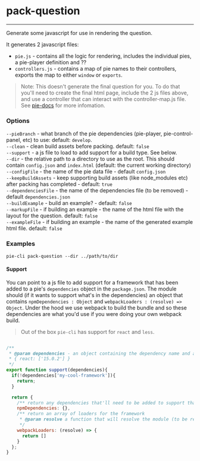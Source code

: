 # pack-question 
---
Generate some javascript for use in rendering the question.

It generates 2 javascript files: 
 * `pie.js` - contains all the logic for rendering, includes the individual pies, a pie-player definition and ??
 * `controllers.js` - contains a map of pie names to their controllers, exports the map to either `window` or `exports`.

> Note: This doesn't generate the final question for you. To do that you'll need to create the final html page, include the 2 js files above, and use a controller that can interact with the controller-map.js file. See [pie-docs](http://pielabs.github.io/pie-docs) for more infomation.

### Options
  `--pieBranch` - what branch of the pie dependencies (pie-player, pie-control-panel, etc) to use: default: `develop`.  
  `--clean` - clean build assets before packing. default: `false`  
  `--support` - a js file to load to add support for a build type. See below.  
  `--dir` - the relative path to a directory to use as the root. This should contain `config.json` and `index.html` (default: the current working directory)  
  `--configFile` - the name of the pie data file - default `config.json`  
  `--keepBuildAssets` - keep supporting build assets (like node_modules etc) after packing has completed - default:  `true`  
  `--dependenciesFile` - the name of the dependencies file (to be removed) - default `dependencies.json`  
  `--buildExample` - build an example? - default: `false`  
  `--markupFile` - if building an example - the name of the html file with the layout for the question. default: `false`  
  `--exampleFile` - if building an example - the name of the generated example html file. default: `false`  
  
### Examples
```shell
pie-cli pack-question --dir ../path/to/dir
```

#### Support 
You can point to a js file to add support for a framework that has been added to a pie's `dependencies` object in the `package.json`.
The module should (if it wants to support what's in the dependencies) an object that contains `npmDependencies : Object` and `webpackLoaders : (resolve) => Object`. Under the hood we use webpack to build the bundle and so these dependencies are what you'd use if you were doing your own webpack build.

> Out of the box `pie-cli` has support for `react` and `less`.

```javascript

/**
 * @param dependencies - an object containing the dependency name and an array of versions:
 * { react: ['15.0.2'] }
 */
export function support(dependencies){ 
  if(!dependencies['my-cool-framework']){
    return;
  }

  return {
    /** return any dependencies that'll need to be added to support that framework when run against webpack.*/
    npmDependencies: {},
    /** return an array of loaders for the framework 
     * @param resolve a function that will resolve the module (to be removed)
     */
    webpackLoaders: (resolve) => {
      return [] 
    }
  };
}
```
